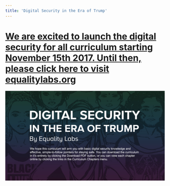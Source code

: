 ```yaml
---
title: 'Digital Security in the Era of Trump'
---
```


# [**We are excited to launch the digital security for all curriculum starting November 15th 2017. Until then, please click here to visit equalitylabs.org**](http://equalitylabs.org)

![](mockup2.jpg)




